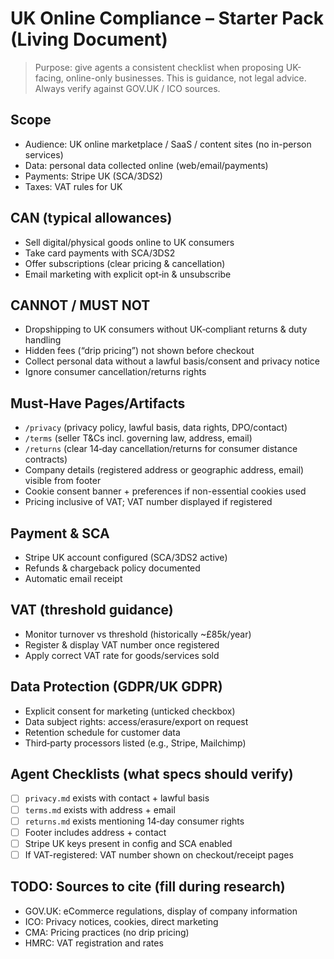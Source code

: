 # UK Online Compliance – Starter Pack (Living Document)

> Purpose: give agents a consistent checklist when proposing UK-facing, online-only businesses.
> This is guidance, not legal advice. Always verify against GOV.UK / ICO sources.

## Scope
- Audience: UK online marketplace / SaaS / content sites (no in-person services)
- Data: personal data collected online (web/email/payments)
- Payments: Stripe UK (SCA/3DS2)
- Taxes: VAT rules for UK

## CAN (typical allowances)
- Sell digital/physical goods online to UK consumers
- Take card payments with SCA/3DS2
- Offer subscriptions (clear pricing & cancellation)
- Email marketing with explicit opt‑in & unsubscribe

## CANNOT / MUST NOT
- Dropshipping to UK consumers without UK‑compliant returns & duty handling
- Hidden fees (“drip pricing”) not shown before checkout
- Collect personal data without a lawful basis/consent and privacy notice
- Ignore consumer cancellation/returns rights

## Must‑Have Pages/Artifacts
- `/privacy` (privacy policy, lawful basis, data rights, DPO/contact)
- `/terms` (seller T&Cs incl. governing law, address, email)
- `/returns` (clear 14‑day cancellation/returns for consumer distance contracts)
- Company details (registered address or geographic address, email) visible from footer
- Cookie consent banner + preferences if non-essential cookies used
- Pricing inclusive of VAT; VAT number displayed if registered

## Payment & SCA
- Stripe UK account configured (SCA/3DS2 active)
- Refunds & chargeback policy documented
- Automatic email receipt

## VAT (threshold guidance)
- Monitor turnover vs threshold (historically ~£85k/year)
- Register & display VAT number once registered
- Apply correct VAT rate for goods/services sold

## Data Protection (GDPR/UK GDPR)
- Explicit consent for marketing (unticked checkbox)
- Data subject rights: access/erasure/export on request
- Retention schedule for customer data
- Third‑party processors listed (e.g., Stripe, Mailchimp)

## Agent Checklists (what specs should verify)
- [ ] `privacy.md` exists with contact + lawful basis
- [ ] `terms.md` exists with address + email
- [ ] `returns.md` exists mentioning 14‑day consumer rights
- [ ] Footer includes address + contact
- [ ] Stripe UK keys present in config and SCA enabled
- [ ] If VAT-registered: VAT number shown on checkout/receipt pages

## TODO: Sources to cite (fill during research)
- GOV.UK: eCommerce regulations, display of company information
- ICO: Privacy notices, cookies, direct marketing
- CMA: Pricing practices (no drip pricing)
- HMRC: VAT registration and rates
